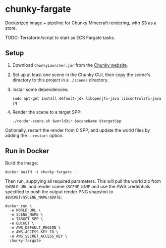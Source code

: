 # chunky-fargate

Dockerized image + pipeline for Chunky Minecraft rendering, with S3 as a store.

TODO: Terraform/script to start as ECS Fargate tasks.

## Setup

1. Download `ChunkyLauncher.jar` from the
[Chunky website](https://chunky.llbit.se/).

2. Set up at least one scene in the Chunky GUI, then copy the scene's directory
   to this project in a `./scenes` directory.

3. Install some dependencies:

    ```shell
    sudo apt-get install default-jdk libopenjfx-java libcontrolsfx-java jq
    ```

3. Render the scene to a target SPP:

    ```shell
    ./render-scene.sh $worldDir $sceneName $targetSpp
    ```

Optionally, restart the render from 0 SPP, and update the world files by adding
the `--restart` option.


## Run in Docker

Build the image:

```shell
docker build -t chunky-fargate .
```

Then run, supplying all required parameters. This will pull the world zip from
`$WORLD_URL` and render scene `$SCENE_NAME` and use the AWS credentials
specified to push the output render PNG snapshot to `$BUCKET/$SCENE_NAME/$DATE`:

```shell
docker run \
  -e WORLD_URL \
  -e SCENE_NAME \
  -e TARGET_SPP \
  -e BUCKET \
  -e AWS_DEFAULT_REGION \
  -e AWS_ACCESS_KEY_ID \
  -e AWS_SECRET_ACCESS_KEY \
  chunky-fargate
```
